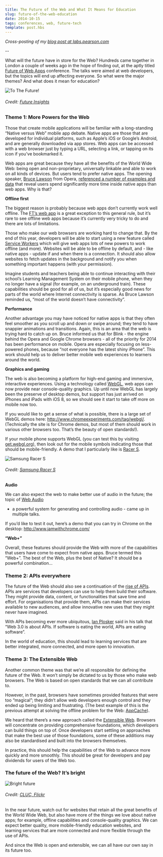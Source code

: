 ```yaml
---
title: The Future of the Web and What It Means for Education
slug: future-of-the-web-education
date: 2014-10-15
tags: conferences, web, future-tech
template: post.hbs
---
```


*Cross-posting of my [blog post at labs.pearson.com](http://labs.pearson.com/the-future-of-web-and-what-it-means-for-education/)*

--

What will the future have in store for the Web? Hundreds came
together in London a couple of weeks ago in the hope of finding out, at
the aptly titled [Future of Web
Apps](https://futureofwebapps.com/london-2014/) conference.
The talks were aimed at web developers, but the topics will end up
affecting everyone. So what were the major themes? And what does it mean
for education?

![To The Future!](/images/posts/2015-02-26-future-of-the-web-education/to-the-future.png)
###### Credit: [Future Insights](https://twitter.com/fowa/status/517319990882877441)

### Theme 1: More Powers for the Web

Those that create mobile applications will be familiar with a
long-standing “Native versus Web” mobile app debate. Native apps are
those that are developed for individual platforms, such as Apple’s iOS
or Google’s Android, and are generally downloaded via app stores. Web
apps can be accessed with a web browser just by typing a URL, selecting
a link, or tapping on its icon if you’ve bookmarked it.

Web apps are great because they have all the benefits of the World
Wide Web: being open and non-proprietary, universally linkable and able
to work on all kinds of devices. But users tend to prefer native apps.
The opening speaker, [Bruce
Lawson](http://www.brucelawson.co.uk/) from Opera,
[referenced a number of examples and
data](https://brucelawson.github.io/talks/2014/fowa/) that
reveal users spend significantly more time inside native apps than web
apps. Why is that?

**Offline first**

The biggest reason is probably because web apps don’t currently
work well offline. The [FT’s web
app](http://app.ft.com/) is a great exception to this
general rule, but it’s rare to see offline web apps because it’s
currently very tricky to do and there are lots of limitations.

Those who make our web browsers are working hard to change that.
By the end of this year, developers will be able to start using a new
feature called [Service
Workers](https://developer.mozilla.org/en-US/docs/Web/API/ServiceWorker_API)
which will give web apps lots of new powers to work offline (and more).
Websites will be able to be offline by default, and - like native apps -
update if and when there is a connection. It
should also allow websites to fetch updates in the background and notify
you when something important happens (with your permission).

Imagine students and teachers being able to continue interacting
with their school’s Learning Management System on their mobile phone,
when they no longer have a signal (for example, on an underground
train). These capabilities should be good for all of us, but it’s
especially good news for parts of the world where Internet connectivity
is sparse. As Bruce Lawson reminded us, “most of the world
doesn’t have connectivity”.

**Performance**

<span
id="docs-internal-guid-c924e1ec-132d-a80f-0b8a-d3dafebed142">Another
advantage you may have noticed for native apps is that they often feel
smoother as you scroll up and down or swipe around; they tend to have
snappier animations and transitions. Again, this is an area that the web
is trying hard to catch up on. Bruce informed us that for Blink - the
engine behind the Opera and Google Chrome browsers -
all of the priority for 2014 has been
performance on mobile. Opera are especially focusing on less-powered
phones, because “not everyone has the latest shiny iPhone”. This work
should help us to deliver better mobile web experiences to learners
around the world.

**Graphics and gaming**

The web is also becoming a platform for high-end gaming and
immersive, interactive experiences. Using a technology called
[WebGL](https://developer.mozilla.org/en-US/docs/Web/WebGL),
web apps can now provide near console-quality graphics. Up until now
WebGL has largely been the preserve of desktop demos, but support has
just arrived on iPhones and iPads with iOS 8, so we should see it start
to take off more on mobile now too.

If you would like to get a sense of what is possible, there is a
large set of WebGL demos here:
[<http://www.chromeexperiments.com/tag/webgl/>](http://www.chromeexperiments.com/tag/webgl/).
(Technically the site is for Chrome demos, but most of them should work
in various other browsers too. That’s the beauty of open
standards!).

If your mobile phone supports WebGL (you can test this by visiting
[get.webgl.org](http://get.webgl.org/)), then
look out for the mobile symbols indicating those that should be
mobile-friendly. A demo that I particularly like is [Racer
S](http://www.chromeexperiments.com/detail/racer-s/).

![Samsung Racer S](/images/posts/2015-02-26-future-of-the-web-education/samsung-racer-s.png)
###### Credit: [Samsung Racer S](http://helloracer.com/racer-s/)

**Audio**

We can also expect the web to make better use of audio in the
future; the topic of [Web
Audio](https://developer.mozilla.org/en-US/docs/Web/API/Web_Audio_API)
- a powerful system for generating and controlling audio - came up in
multiple talks.

If you’d like to test it out, here’s a demo that you can try in
Chrome on the desktop:
<http://www.jamwithchrome.com/>

**“Web+”**

Overall, these features should provide the Web with more of the
capabilities that users have come to expect from native apps. Bruce
termed this “Web+”. The best of the Web, plus the best of Native? It
should be a powerful combination…

### Theme 2: APIs everywhere

The future of the Web should also see a continuation of the
[rise of
APIs](http://thenextweb.com/dd/2014/03/28/api-economy/).
APIs are services that developers can use to help them build their
software. They might provide data, content, or functionalities that save
time and effort. For organisations that provide them, APIs can make
their services available to new audiences, and allow innovative new uses
that they might never have imagined.

With APIs becoming ever more ubiquitous, [Ian
Plosker](https://www.linkedin.com/in/ianplosker) said in
his talk that “Web 3.0 is about APIs. If software is eating
the world, APIs are eating software”.

In the world of education, this should lead to learning services
that are better integrated, more connected, and more open to
innovation.

### Theme 3: The Extensible Web

Another common theme was that we’re all responsible for defining
the future of the Web. It won’t simply be dictated to us by those who
make web browsers. The Web is based on open standards that we can all
contribute to. 

However, in the past, browsers have sometimes provided features
that were too “magical”; they didn’t allow web developers enough control
and they ended up being limiting and frustrating. (The best example of
this is the previous attempt at solving the offline problem for the Web:
[AppCache](http://www.html5rocks.com/en/tutorials/appcache/beginner/)).

We heard that there’s a new approach called the
[Extensible
Web](http://extensiblewebmanifesto.org/). Browsers will
concentrate on providing comprehensive foundations, which developers can
build things on top of. Once developers start settling on approaches
that make the best use of those foundations, some of these additions may
also be standardised and built into the browsers themselves.

In practice, this should help the capabilities of the Web to
advance more quickly and more smoothly. This should be great for
developers and pay dividends for users of the Web too.

### The future of the Web? It’s bright

![Bright future](/images/posts/2015-02-26-future-of-the-web-education/bright-orange-web.jpg)
###### Credit: [CLUC, Flickr](https://www.flickr.com/photos/35378394@N03/3280622749/)

In the near future, watch out for websites that retain all the great
benefits of the World Wide Web, but also have more of the things we love
about native apps; for example, offline capabilities and console-quality
graphics. We can expect better quality, more mobile-friendly education
websites, and learning services that are more connected and more
flexible through the use of APIs.

And since the Web is open and extensible, we can all have our own say in
its future too.

